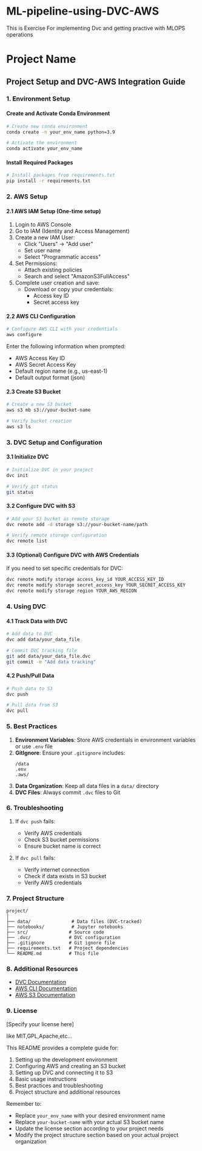 # ML-pipeline-using-DVC-AWS
This is Exercise  For implementing Dvc and getting practive with MLOPS operations



# Project Name

## Project Setup and DVC-AWS Integration Guide

### 1. Environment Setup

#### Create and Activate Conda Environment
```bash
# Create new conda environment
conda create -n your_env_name python=3.9

# Activate the environment
conda activate your_env_name
```

#### Install Required Packages
```bash
# Install packages from requirements.txt
pip install -r requirements.txt
```

### 2. AWS Setup

#### 2.1 AWS IAM Setup (One-time setup)
1. Login to AWS Console
2. Go to IAM (Identity and Access Management)
3. Create a new IAM User:
   - Click "Users" → "Add user"
   - Set user name
   - Select "Programmatic access"
4. Set Permissions:
   - Attach existing policies
   - Search and select "AmazonS3FullAccess"
5. Complete user creation and save:
   - Download or copy your credentials:
     - Access key ID
     - Secret access key
   
#### 2.2 AWS CLI Configuration
```bash
# Configure AWS CLI with your credentials
aws configure
```
Enter the following information when prompted:
- AWS Access Key ID
- AWS Secret Access Key
- Default region name (e.g., us-east-1)
- Default output format (json)

#### 2.3 Create S3 Bucket
```bash
# Create a new S3 bucket
aws s3 mb s3://your-bucket-name

# Verify bucket creation
aws s3 ls
```

### 3. DVC Setup and Configuration

#### 3.1 Initialize DVC
```bash
# Initialize DVC in your project
dvc init

# Verify git status
git status
```

#### 3.2 Configure DVC with S3
```bash
# Add your S3 bucket as remote storage
dvc remote add -d storage s3://your-bucket-name/path

# Verify remote storage configuration
dvc remote list
```

#### 3.3 (Optional) Configure DVC with AWS Credentials
If you need to set specific credentials for DVC:
```bash
dvc remote modify storage access_key_id YOUR_ACCESS_KEY_ID
dvc remote modify storage secret_access_key YOUR_SECRET_ACCESS_KEY
dvc remote modify storage region YOUR_AWS_REGION
```

### 4. Using DVC

#### 4.1 Track Data with DVC
```bash
# Add data to DVC
dvc add data/your_data_file

# Commit DVC tracking file
git add data/your_data_file.dvc
git commit -m "Add data tracking"
```

#### 4.2 Push/Pull Data
```bash
# Push data to S3
dvc push

# Pull data from S3
dvc pull
```

### 5. Best Practices

1. **Environment Variables**: Store AWS credentials in environment variables or use `.env` file
2. **GitIgnore**: Ensure your `.gitignore` includes:
   ```
   /data
   .env
   .aws/
   ```
3. **Data Organization**: Keep all data files in a `data/` directory
4. **DVC Files**: Always commit `.dvc` files to Git

### 6. Troubleshooting

1. If `dvc push` fails:
   - Verify AWS credentials
   - Check S3 bucket permissions
   - Ensure bucket name is correct

2. If `dvc pull` fails:
   - Verify internet connection
   - Check if data exists in S3 bucket
   - Verify AWS credentials

### 7. Project Structure
```
project/
│
├── data/               # Data files (DVC-tracked)
├── notebooks/          # Jupyter notebooks
├── src/               # Source code
├── .dvc/              # DVC configuration
├── .gitignore         # Git ignore file
├── requirements.txt   # Project dependencies
└── README.md          # This file
```

### 8. Additional Resources

- [DVC Documentation](https://dvc.org/doc)
- [AWS CLI Documentation](https://aws.amazon.com/cli/)
- [AWS S3 Documentation](https://docs.aws.amazon.com/s3/)

### 9. License

[Specify your license here]

like MIT,GPL,Apache,etc...

This README provides a complete guide for:
1. Setting up the development environment
2. Configuring AWS and creating an S3 bucket
3. Setting up DVC and connecting it to S3
4. Basic usage instructions
5. Best practices and troubleshooting
6. Project structure and additional resources

Remember to:
- Replace `your_env_name` with your desired environment name
- Replace `your-bucket-name` with your actual S3 bucket name
- Update the license section according to your project needs
- Modify the project structure section based on your actual project organization
